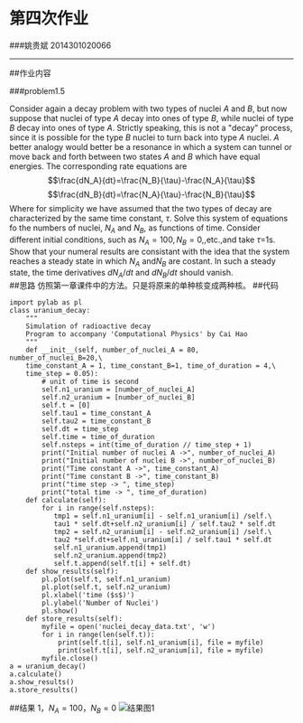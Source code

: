 # 第四次作业

###姚贵斌 2014301020066 

---
##作业内容

###problem1.5

Consider again a decay problem with two types of nuclei $A$ and $B$, but now suppose that nuclei of type $A$ decay into ones of type $B$, while nuclei of type $B$ decay into ones of type $A$. Strictly speaking, this is not a "decay" process, since it is possible for the type $B$ nuclei to turn back into type $A$ nuclei.  $A$ better analogy would better be a resonance in which a system can tunnel or move back and forth between two states $A$ and $B$ which have equal energies. The corresponding rate equations are
$$\frac{dN_A}{dt}=\frac{N_B}{\tau}-\frac{N_A}{\tau}$$
$$\frac{dN_B}{dt}=\frac{N_A}{\tau}-\frac{N_B}{\tau}$$
Where for simplicity we have assumed that the two types of decay are characterized by the same time constant, $\tau$. Solve this system of equations fo the numbers of nuclei, $N_A$ and $N_B$, as functions of time. Consider different initial conditions, such as $N_A=100,N_B=0,$,etc.,and take $\tau$=1s. Show that your numeral results are consistant with the idea that the system reaches a steady state in which $N_A$ and$N_B$ are costant. In such a steady state, the time derivatives $dN_A/dt$ and $dN_B/dt$ should vanish.  
##思路
仿照第一章课件中的方法。只是将原来的单种核变成两种核。
##代码

``` 
import pylab as pl
class uranium_decay:
    """
    Simulation of radioactive decay
    Program to accompany 'Computational Physics' by Cai Hao
    """
    def __init__(self, number_of_nuclei_A = 80, number_of_nuclei_B=20,\
    time_constant_A = 1, time_constant_B=1, time_of_duration = 4,\
    time_step = 0.05):
        # unit of time is second
        self.n1_uranium = [number_of_nuclei_A]
        self.n2_uranium = [number_of_nuclei_B]
        self.t = [0]
        self.tau1 = time_constant_A
        self.tau2 = time_constant_B
        self.dt = time_step
        self.time = time_of_duration
        self.nsteps = int(time_of_duration // time_step + 1)
        print("Initial number of nuclei A ->", number_of_nuclei_A)
        print("Initial number of nuclei B ->", number_of_nuclei_B)
        print("Time constant A ->", time_constant_A)
        print("Time constant B ->", time_constant_B)
        print("time step -> ", time_step)
        print("total time -> ", time_of_duration)
    def calculate(self):
        for i in range(self.nsteps):
           tmp1 = self.n1_uranium[i] - self.n1_uranium[i] /self.\
           tau1 * self.dt+self.n2_uranium[i] / self.tau2 * self.dt
           tmp2 = self.n2_uranium[i] - self.n2_uranium[i] /self.\
           tau2 *self.dt+self.n1_uranium[i] / self.tau1 * self.dt
           self.n1_uranium.append(tmp1)
           self.n2_uranium.append(tmp2)
           self.t.append(self.t[i] + self.dt)
    def show_results(self):
        pl.plot(self.t, self.n1_uranium)
        pl.plot(self.t, self.n2_uranium)
        pl.xlabel('time ($s$)')
        pl.ylabel('Number of Nuclei')
        pl.show()
    def store_results(self):
        myfile = open('nuclei_decay_data.txt', 'w')
        for i in range(len(self.t)):
            print(self.t[i], self.n1_uranium[i], file = myfile)
            print(self.t[i], self.n2_uranium[i], file = myfile)
        myfile.close()
a = uranium_decay()
a.calculate()
a.show_results()
a.store_results()
```
##结果
$1，N_A=100，N_B=0$
![结果图1]()


